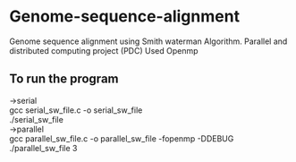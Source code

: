 # Genome-sequence-alignment
Genome sequence alignment using Smith waterman Algorithm. Parallel and distributed computing project (PDC)
Used Openmp


## To run the program
->serial <br />
gcc serial_sw_file.c -o serial_sw_file <br />
./serial_sw_file <br />
->parallel <br />
gcc parallel_sw_file.c -o parallel_sw_file -fopenmp -DDEBUG <br />
./parallel_sw_file 3 <br />
